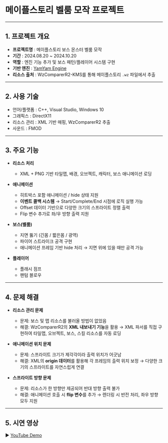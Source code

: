 # 메이플스토리 벨룸 모작 프로젝트

---

## 1. 프로젝트 개요

- **프로젝트명** : 메이플스토리 보스 몬스터 벨룸 모작  
- **기간** : 2024.08.20 ~ 2024.10.20  
- **역할** : 엔진 기능 추가 및 보스 패턴/플레이어 시스템 구현  
- **기반 엔진** : [YamYam Engine](https://github.com/eazuooz/YamYam_Engine)  
- **리소스 출처** : WzComparerR2-KMS를 통해 메이플스토리 `.wz` 파일에서 추출  

---

## 2. 사용 기술

- 언어/플랫폼 : C++, Visual Studio, Windows 10  
- 그래픽스 : DirectX11  
- 리소스 관리 : XML 기반 매핑, WzComparerR2 추출  
- 사운드 : FMOD  

---

## 3. 주요 기능

- **리소스 처리**
  - XML + PNG 기반 타일맵, 배경, 오브젝트, 캐릭터, 보스 애니메이션 로딩  

- **애니메이션**
  - 히트박스 포함 애니메이션 / hide 상태 지원  
  - **이벤트 콜백 시스템** → Start/Complete/End 시점에 로직 실행 가능  
  - Offset 데이터 기반으로 다양한 크기의 스프라이트 정렬 출력  
  - Flip 변수 추가로 좌/우 방향 출력 지원  

- **보스(벨룸)**
  - 지면 뚫기 (긴몸 / 짧은몸 / 광역)  
  - 파이어 스트라이크 공격 구현  
  - 애니메이션 프레임 기반 hide 처리 → 지면 위에 있을 때만 공격 가능  

- **플레이어**
  - 플래시 점프  
  - 팬텀 블로우

---

## 4. 문제 해결

- **리소스 관리 문제**  
  - 문제: 보스 및 맵 리소스를 불러올 방법이 없었음  
  - 해결: WzComparerR2의 **XML 내보내기 기능**을 활용 → XML 파서를 직접 구현하여 타일맵, 오브젝트, 보스, 스킬 리소스를 자동 로딩  

- **애니메이션 위치 문제**  
  - 문제: 스프라이트 크기가 제각각이라 출력 위치가 어긋남  
  - 해결: XML의 **origin 데이터**를 활용해 각 프레임의 출력 위치 보정 → 다양한 크기의 스프라이트를 자연스럽게 연결  

- **스프라이트 방향 문제**  
  - 문제: 리소스가 한 방향만 제공되어 반대 방향 출력 불가  
  - 해결: 애니메이션 호출 시 **flip 변수**를 추가 → 렌더링 시 반전 처리, 좌우 방향 모두 지원  

---

## 5. 시연 영상

▶ [YouTube Demo](https://youtu.be/axHwCE48rbk)
